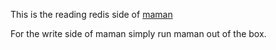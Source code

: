 
This is the reading redis side of
[maman](https://github.com/spk/maman)

For the write side of maman simply run maman out of the box.
